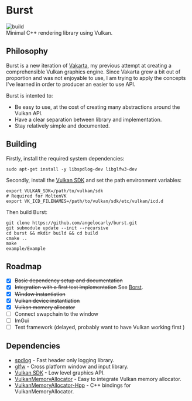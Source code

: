 # Burst
![build](https://github.com/angelocarly/burst/actions/workflows/cmake.yml/badge.svg)  
Minimal C++ rendering library using Vulkan.

## Philosophy
Burst is a new iteration of [Vakarta](https://github.com/angelocarly/vakarta), my previous attempt at creating a comprehensible Vulkan graphics engine.
Since Vakarta grew a bit out of proportion and was not enjoyable to use, I am trying to apply the concepts I've learned in order to producer an easier to use API.

Burst is intented to:
- Be easy to use, at the cost of creating many abstractions around the Vulkan API.
- Have a clear separation between library and implementation.
- Stay relatively simple and documented.

## Building
Firstly, install the required system dependencies:
```
sudo apt-get install -y libspdlog-dev libglfw3-dev
```

Secondly, install the [Vulkan SDK](https://vulkan.lunarg.com) and set the path environment variables:
```
export VULKAN_SDK=/path/to/vulkan/sdk
# Required for MoltenVK
export VK_ICD_FILENAMES=/path/to/vulkan/sdk/etc/vulkan/icd.d
```

Then build Burst:
```
git clone https://github.com/angelocarly/burst.git
git submodule update --init --recursive
cd burst && mkdir build && cd build
cmake ..
make
example/Example
```

## Roadmap
- [x] ~~Basic dependency setup and documentation~~
- [x] ~~Integration with a first test implementation~~ See [Borst](https://github.com/angelocarly/borst).
- [x] ~~Window instantiation~~
- [x] ~~Vulkan device instantiation~~
- [x] ~~Vulkan memory allocator~~
- [ ] Connect swapchain to the window
- [ ] ImGui
- [ ] Test framework (delayed, probably want to have Vulkan working first )

## Dependencies
- [spdlog](https://github.com/gabime/spdlog) - Fast header only logging library.
- [glfw](https://github.com/glfw/glfw) - Cross platform window and input library.
- [Vulkan SDK](https://vulkan.lunarg.com) - Low level graphics API.
- [VulkanMemoryAllocator](https://github.com/GPUOpen-LibrariesAndSDKs/VulkanMemoryAllocator) - Easy to integrate Vulkan memory allocator.
- [VulkanMemoryAllocator-Hpp](https://github.com/YaaZ/VulkanMemoryAllocator-Hpp) - C++ bindings for VulkanMemoryAllocator.

